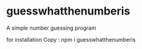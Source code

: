 # guesswhatthenumberis
A simple number guessing program

for installation Copy : npm i guesswhatthenumberis
